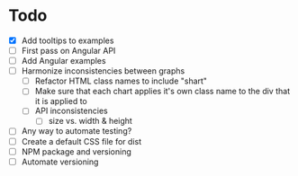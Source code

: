 # Todo

- [x] Add tooltips to examples
- [ ] First pass on Angular API
- [ ] Add Angular examples
- [ ] Harmonize inconsistencies between graphs
  - [ ] Refactor HTML class names to include "shart"
  - [ ] Make sure that each chart applies it's own class name to the div that it is applied to
  - [ ] API inconsistencies
    - [ ] size vs. width & height
- [ ] Any way to automate testing?
- [ ] Create a default CSS file for dist
- [ ] NPM package and versioning
- [ ] Automate versioning
